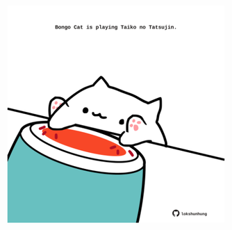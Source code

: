 <!-- built at 02/04/2021, 19:14:48 UTC -->
<p align="center">
  <img width="500" height="500" src="./ReadmeImage.svg">
</p>
